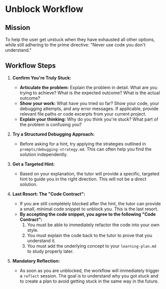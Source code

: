 # Unblock Workflow

## Mission

To help the user get unstuck when they have exhausted all other options, while still adhering to the prime directive: "Never use code you don't understand."

## Workflow Steps

1.  **Confirm You're Truly Stuck:**
    *   **Articulate the problem:** Explain the problem in detail. What are you trying to achieve? What is the expected outcome? What is the actual outcome?
    *   **Show your work:** What have you tried so far? Show your code, your debugging attempts, and any error messages. If applicable, provide relevant file paths or code excerpts from your current project.
    *   **Explain your thinking:** Why do you think you're stuck? What part of the problem is confusing you?

2.  **Try a Structured Debugging Approach:**
    *   Before asking for a hint, try applying the strategies outlined in `prompts/debugging-strategy.md`. This can often help you find the solution independently.

3.  **Get a Targeted Hint:**
    *   Based on your explanation, the tutor will provide a specific, targeted hint to guide you in the right direction. This will not be a direct solution.

3.  **Last Resort: The "Code Contract":**
    *   If you are still completely blocked after the hint, the tutor can provide a small, minimal code snippet to unblock you. This is the last resort.
    *   **By accepting the code snippet, you agree to the following "Code Contract":**
        1.  You must be able to immediately refactor the code into your own style.
        2.  You must explain the code back to the tutor to prove that you understand it.
        3.  You must add the underlying concept to your `learning-plan.md` to study properly later.

4.  **Mandatory Reflection:**
    *   As soon as you are unblocked, the workflow will immediately trigger a `reflect` session. The goal is to understand why you got stuck and to create a plan to avoid getting stuck in the same way in the future.

